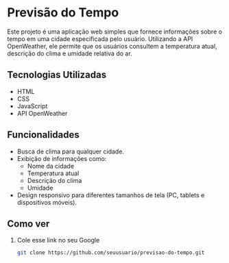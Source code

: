 # Previsão do Tempo

Este projeto é uma aplicação web simples que fornece informações sobre o tempo em uma cidade especificada pelo usuário. Utilizando a API OpenWeather, ele permite que os usuários consultem a temperatura atual, descrição do clima e umidade relativa do ar.

## Tecnologias Utilizadas

- HTML
- CSS
- JavaScript
- API OpenWeather

## Funcionalidades

- Busca de clima para qualquer cidade.
- Exibição de informações como:
  - Nome da cidade
  - Temperatura atual
  - Descrição do clima
  - Umidade
- Design responsivo para diferentes tamanhos de tela (PC, tablets e dispositivos móveis).

## Como ver

1. Cole esse link no seu Google
   ```bash
   git clone https://github.com/seuusuario/previsao-do-tempo.git
